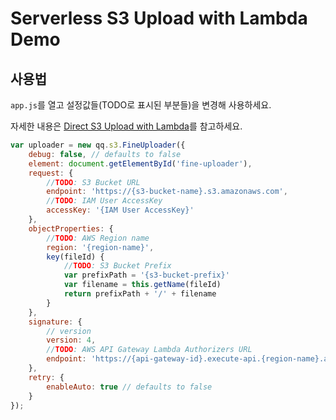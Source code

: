 # Serverless S3 Upload with Lambda Demo

## 사용법

`app.js`를 열고 설정값들(TODO로 표시된 부분들)을 변경해 사용하세요.

자세한 내용은 [Direct S3 Upload with Lambda](https://beomi.github.io/2017/12/15/Direct-upload-to-S3-with-Lambda/)를 참고하세요.

```js
var uploader = new qq.s3.FineUploader({
    debug: false, // defaults to false
    element: document.getElementById('fine-uploader'),
    request: {
        //TODO: S3 Bucket URL
        endpoint: 'https://{s3-bucket-name}.s3.amazonaws.com',
        //TODO: IAM User AccessKey
        accessKey: '{IAM User AccessKey}'
    },
    objectProperties: {
        //TODO: AWS Region name
        region: '{region-name}',
        key(fileId) {
            //TODO: S3 Bucket Prefix
            var prefixPath = '{s3-bucket-prefix}'
            var filename = this.getName(fileId)
            return prefixPath + '/' + filename
        }
    },
    signature: {
        // version
        version: 4,
        //TODO: AWS API Gateway Lambda Authorizers URL
        endpoint: 'https://{api-gateway-id}.execute-api.{region-name}.amazonaws.com/{api-gateway-version}'
    },
    retry: {
        enableAuto: true // defaults to false
    }
});
```
